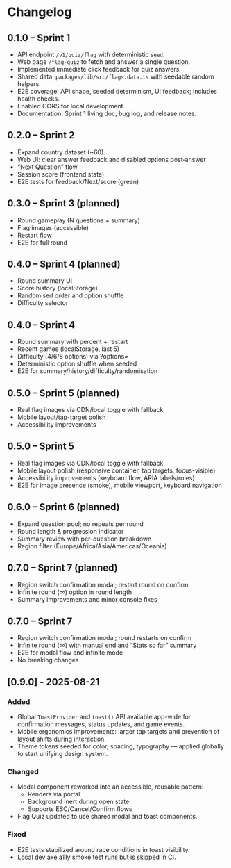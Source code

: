 # Changelog
## 0.1.0 – Sprint 1
- API endpoint `/v1/quiz/flag` with deterministic `seed`.
- Web page `/flag-quiz` to fetch and answer a single question.
- Implemented immediate click feedback for quiz answers.
- Shared data: `packages/lib/src/flags.data.ts` with seedable random helpers.
- E2E coverage: API shape, seeded determinism, UI feedback; includes health checks.
- Enabled CORS for local development.
- Documentation: Sprint 1 living doc, bug log, and release notes.

## 0.2.0 – Sprint 2
- Expand country dataset (~60)
- Web UI: clear answer feedback and disabled options post‑answer
- “Next Question” flow
- Session score (frontend state)
- E2E tests for feedback/Next/score (green)

## 0.3.0 – Sprint 3 (planned)
- Round gameplay (N questions + summary)
- Flag images (accessible)
- Restart flow
- E2E for full round

## 0.4.0 – Sprint 4 (planned)
- Round summary UI
- Score history (localStorage)
- Randomised order and option shuffle
- Difficulty selector

## 0.4.0 – Sprint 4
- Round summary with percent + restart
- Recent games (localStorage, last 5)
- Difficulty (4/6/8 options) via ?options=
- Deterministic option shuffle when seeded
- E2E for summary/history/difficulty/randomisation

## 0.5.0 – Sprint 5 (planned)
- Real flag images via CDN/local toggle with fallback
- Mobile layout/tap-target polish
- Accessibility improvements

## 0.5.0 – Sprint 5
- Real flag images via CDN/local toggle with fallback
- Mobile layout polish (responsive container, tap targets, focus-visible)
- Accessibility improvements (keyboard flow, ARIA labels/roles)
- E2E for image presence (smoke), mobile viewport, keyboard navigation

## 0.6.0 – Sprint 6 (planned)
- Expand question pool; no repeats per round
- Round length & progression indicator
- Summary review with per-question breakdown
- Region filter (Europe/Africa/Asia/Americas/Oceania)

## 0.7.0 – Sprint 7 (planned)
- Region switch confirmation modal; restart round on confirm
- Infinite round (∞) option in round length
- Summary improvements and minor console fixes

## 0.7.0 – Sprint 7
- Region switch confirmation modal; round restarts on confirm
- Infinite round (∞) with manual end and “Stats so far” summary
- E2E for modal flow and infinite mode
- No breaking changes

## [0.9.0] - 2025-08-21
### Added
- Global `ToastProvider` and `toast()` API available app-wide for confirmation messages, status updates, and game events.
- Mobile ergonomics improvements: larger tap targets and prevention of layout shifts during interaction.
- Theme tokens seeded for color, spacing, typography — applied globally to start unifying design system.

### Changed
- Modal component reworked into an accessible, reusable pattern:
  - Renders via portal
  - Background inert during open state
  - Supports ESC/Cancel/Confirm flows
- Flag Quiz updated to use shared modal and toast components.

### Fixed
- E2E tests stabilized around race conditions in toast visibility.
- Local dev axe a11y smoke test runs but is skipped in CI.
